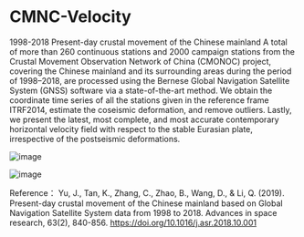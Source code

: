 # CMNC-Velocity
1998-2018 Present-day crustal movement of the Chinese mainland
A total of more than 260 continuous stations and 2000 campaign stations from the Crustal Movement Observation Network of China (CMONOC) project, covering the Chinese mainland and its surrounding areas during the period of 1998–2018, are processed using the Bernese Global Navigation Satellite System (GNSS) software via a state-of-the-art method. We obtain the coordinate time series of all the stations given in the reference frame ITRF2014, estimate the coseismic deformation, and remove outliers. Lastly, we present the latest, most complete, and most accurate contemporary horizontal velocity field with respect to the stable Eurasian plate, irrespective of the postseismic deformations. 

![image](https://user-images.githubusercontent.com/9879588/148312787-b91cc08b-78e4-4f16-b15c-588e2efe7dde.png)


![image](https://user-images.githubusercontent.com/9879588/148312874-41f3a955-117b-4b29-b7d0-b444d30fbe65.png)


Reference：
Yu, J., Tan, K., Zhang, C., Zhao, B., Wang, D., & Li, Q. (2019). Present-day crustal movement of the Chinese mainland based on Global Navigation Satellite System data from 1998 to 2018. Advances in space research, 63(2), 840-856. https://doi.org/10.1016/j.asr.2018.10.001
